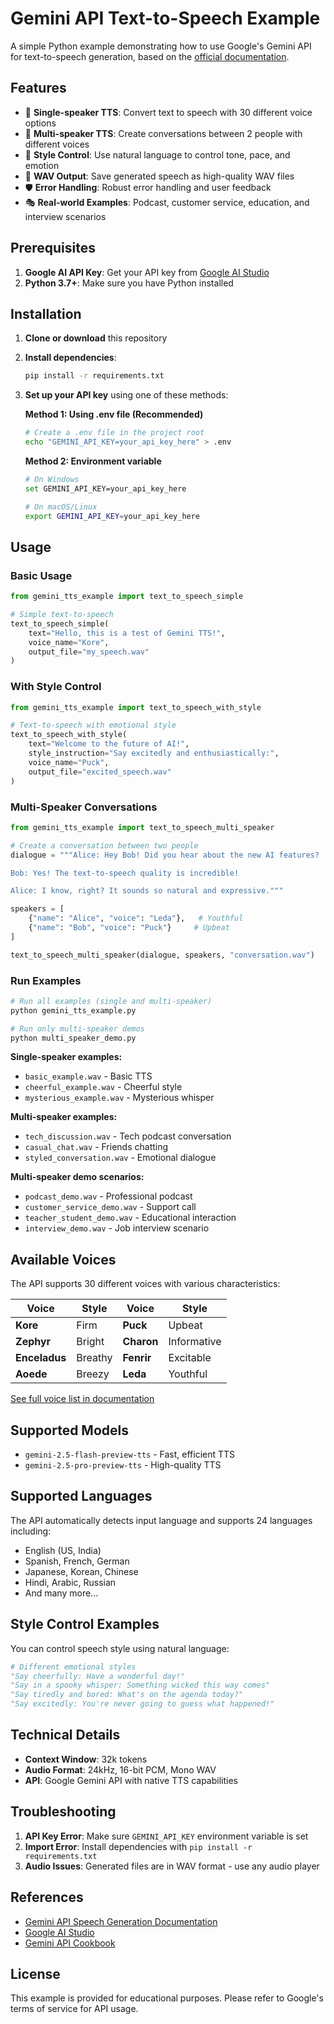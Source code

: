 # Gemini API Text-to-Speech Example

A simple Python example demonstrating how to use Google's Gemini API for text-to-speech generation, based on the [official documentation](https://ai.google.dev/gemini-api/docs/speech-generation?authuser=3).

## Features

- 🎤 **Single-speaker TTS**: Convert text to speech with 30 different voice options
- 👥 **Multi-speaker TTS**: Create conversations between 2 people with different voices
- 🎨 **Style Control**: Use natural language to control tone, pace, and emotion
- 📁 **WAV Output**: Save generated speech as high-quality WAV files
- 🛡️ **Error Handling**: Robust error handling and user feedback
- 🎭 **Real-world Examples**: Podcast, customer service, education, and interview scenarios

## Prerequisites

1. **Google AI API Key**: Get your API key from [Google AI Studio](https://aistudio.google.com/)
2. **Python 3.7+**: Make sure you have Python installed

## Installation

1. **Clone or download** this repository
2. **Install dependencies**:
   ```bash
   pip install -r requirements.txt
   ```
3. **Set up your API key** using one of these methods:

   **Method 1: Using .env file (Recommended)**
   ```bash
   # Create a .env file in the project root
   echo "GEMINI_API_KEY=your_api_key_here" > .env
   ```

   **Method 2: Environment variable**
   ```bash
   # On Windows
   set GEMINI_API_KEY=your_api_key_here
   
   # On macOS/Linux
   export GEMINI_API_KEY=your_api_key_here
   ```

## Usage

### Basic Usage

```python
from gemini_tts_example import text_to_speech_simple

# Simple text-to-speech
text_to_speech_simple(
    text="Hello, this is a test of Gemini TTS!",
    voice_name="Kore",
    output_file="my_speech.wav"
)
```

### With Style Control

```python
from gemini_tts_example import text_to_speech_with_style

# Text-to-speech with emotional style
text_to_speech_with_style(
    text="Welcome to the future of AI!",
    style_instruction="Say excitedly and enthusiastically:",
    voice_name="Puck",
    output_file="excited_speech.wav"
)
```

### Multi-Speaker Conversations

```python
from gemini_tts_example import text_to_speech_multi_speaker

# Create a conversation between two people
dialogue = """Alice: Hey Bob! Did you hear about the new AI features?

Bob: Yes! The text-to-speech quality is incredible!

Alice: I know, right? It sounds so natural and expressive."""

speakers = [
    {"name": "Alice", "voice": "Leda"},   # Youthful
    {"name": "Bob", "voice": "Puck"}     # Upbeat  
]

text_to_speech_multi_speaker(dialogue, speakers, "conversation.wav")
```

### Run Examples

```bash
# Run all examples (single and multi-speaker)
python gemini_tts_example.py

# Run only multi-speaker demos
python multi_speaker_demo.py
```

**Single-speaker examples:**
- `basic_example.wav` - Basic TTS
- `cheerful_example.wav` - Cheerful style
- `mysterious_example.wav` - Mysterious whisper

**Multi-speaker examples:**
- `tech_discussion.wav` - Tech podcast conversation
- `casual_chat.wav` - Friends chatting
- `styled_conversation.wav` - Emotional dialogue

**Multi-speaker demo scenarios:**
- `podcast_demo.wav` - Professional podcast
- `customer_service_demo.wav` - Support call
- `teacher_student_demo.wav` - Educational interaction
- `interview_demo.wav` - Job interview scenario

## Available Voices

The API supports 30 different voices with various characteristics:

| Voice | Style | Voice | Style |
|-------|-------|-------|-------|
| **Kore** | Firm | **Puck** | Upbeat |
| **Zephyr** | Bright | **Charon** | Informative |
| **Enceladus** | Breathy | **Fenrir** | Excitable |
| **Aoede** | Breezy | **Leda** | Youthful |

[See full voice list in documentation](https://ai.google.dev/gemini-api/docs/speech-generation?authuser=3#voice-options)

## Supported Models

- `gemini-2.5-flash-preview-tts` - Fast, efficient TTS
- `gemini-2.5-pro-preview-tts` - High-quality TTS

## Supported Languages

The API automatically detects input language and supports 24 languages including:
- English (US, India)
- Spanish, French, German
- Japanese, Korean, Chinese
- Hindi, Arabic, Russian
- And many more...

## Style Control Examples

You can control speech style using natural language:

```python
# Different emotional styles
"Say cheerfully: Have a wonderful day!"
"Say in a spooky whisper: Something wicked this way comes"
"Say tiredly and bored: What's on the agenda today?"
"Say excitedly: You're never going to guess what happened!"
```

## Technical Details

- **Context Window**: 32k tokens
- **Audio Format**: 24kHz, 16-bit PCM, Mono WAV
- **API**: Google Gemini API with native TTS capabilities

## Troubleshooting

1. **API Key Error**: Make sure `GEMINI_API_KEY` environment variable is set
2. **Import Error**: Install dependencies with `pip install -r requirements.txt`
3. **Audio Issues**: Generated files are in WAV format - use any audio player

## References

- [Gemini API Speech Generation Documentation](https://ai.google.dev/gemini-api/docs/speech-generation?authuser=3)
- [Google AI Studio](https://aistudio.google.com/)
- [Gemini API Cookbook](https://github.com/google-gemini/cookbook)

## License

This example is provided for educational purposes. Please refer to Google's terms of service for API usage. 